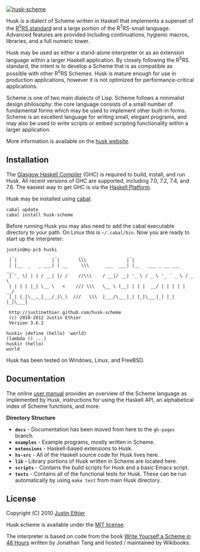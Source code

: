 [<img src="https://github.com/justinethier/husk-scheme/raw/master/docs/husk-scheme.png" alt="husk-scheme">](http://justinethier.github.com/husk-scheme)

Husk is a dialect of Scheme written in Haskell that implements a superset of the [R<sup>5</sup>RS standard](http://www.schemers.org/Documents/Standards/R5RS/HTML/) and a large portion of the R<sup>7</sup>RS-small language. Advanced features are provided including continuations, hygienic macros, libraries, and a full numeric tower.

Husk may be used as either a stand-alone interpreter or as an extension language within a larger Haskell application. By closely following the R<sup>5</sup>RS standard, the intent is to develop a Scheme that is as compatible as possible with other R<sup>5</sup>RS Schemes. Husk is mature enough for use in production applications, however it is not optimized for performance-critical applications. 

Scheme is one of two main dialects of Lisp. Scheme follows a minimalist design philosophy: the core language consists of a small number of fundamental forms which may be used to implement other built-in forms. Scheme is an excellent language for writing small, elegant programs, and may also be used to write scripts or embed scripting functionality within a larger application.

More information is available on the [husk website](http://justinethier.github.com/husk-scheme).

Installation
------------
The [Glasgow Haskell Compiler](http://www.haskell.org/ghc/) (GHC) is required to build, install, and run Husk. All recent versions of GHC are supported, including 7.0, 7.2, 7.4, and 7.6. The easiest way to get GHC is via the [Haskell Platform](http://hackage.haskell.org/platform/).

Husk may be installed using [cabal](http://www.haskell.org/cabal/):

    cabal update
    cabal install husk-scheme

Before running Husk you may also need to add the cabal executable directory to your path. On Linux this is `~/.cabal/bin`. Now you are ready to start up the interpreter:

    justin@my-pc$ huski
      _               _        __                 _                          
     | |             | |       \\\               | |                         
     | |__  _   _ ___| | __     \\\      ___  ___| |__   ___ _ __ ___   ___  
     | '_ \| | | / __| |/ /    //\\\    / __|/ __| '_ \ / _ \ '_ ` _ \ / _ \ 
     | | | | |_| \__ \   <    /// \\\   \__ \ (__| | | |  __/ | | | | |  __/ 
     |_| |_|\__,_|___/_|\_\  ///   \\\  |___/\___|_| |_|\___|_| |_| |_|\___| 
                                                                             
     http://justinethier.github.com/husk-scheme                              
     (c) 2010-2012 Justin Ethier                                             
     Version 3.6.2 
                                                                             
    huski> (define (hello) 'world)
    (lambda () ...)
    huski> (hello)
    world

Husk has been tested on Windows, Linux, and FreeBSD.

Documentation
-------------
The online [user manual](http://justinethier.github.io/husk-scheme/manual/index.html) provides an overview of the Scheme language as implemented by Husk, instructions for using the Haskell API, an alphabetical index of Scheme functions, and more.

**Directory Structure**

 - **`docs`** - Documentation has been moved from here to the `gh-pages` branch.
 - **`examples`** - Example programs, mostly written in Scheme.
 - **`extensions`** - Haskell-based extensions to Husk.
 - **`hs-src`** - All of the Haskell source code for Husk lives here.
 - **`lib`** - Library portions of Husk written in Scheme are located here.
 - **`scripts`** - Contains the build scripts for Husk and a basic Emacs script.
 - **`tests`** - Contains all of the functional tests for Husk. These can be run automatically by using `make test` from main Husk directory.


License
-------
Copyright (C) 2010 [Justin Ethier](http://github.com/justinethier)

Husk scheme is available under the [MIT license](http://www.opensource.org/licenses/mit-license.php).

The interpreter is based on code from the book [Write Yourself a Scheme in 48 Hours](http://en.wikibooks.org/wiki/Write_Yourself_a_Scheme_in_48_Hours) written by Jonathan Tang and hosted / maintained by Wikibooks.

